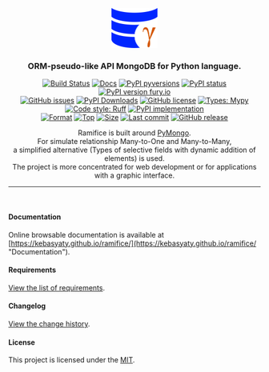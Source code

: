 <div align="center">
  <p align="center">
    <a href="https://github.com/kebasyaty/ramifice">
      <img
        height="80"
        alt="Logo"
        src="https://raw.githubusercontent.com/kebasyaty/ramifice/main/assets/logo.svg">
    </a>
  </p>
  <p>
    <h3>ORM-pseudo-like API MongoDB for Python language.</h3>
    <p align="center">
      <a href="https://github.com/kebasyaty/ramifice/actions/workflows/test.yml" alt="Build Status"><img src="https://github.com/kebasyaty/ramifice/actions/workflows/test.yml/badge.svg" alt="Build Status"></a>
      <a href="https://kebasyaty.github.io/ramifice/" alt="Docs"><img src="https://img.shields.io/badge/docs-available-brightgreen.svg" alt="Docs"></a>
      <a href="https://pypi.python.org/pypi/ramifice/" alt="PyPI pyversions"><img src="https://img.shields.io/pypi/pyversions/ramifice.svg" alt="PyPI pyversions"></a>
      <a href="https://pypi.python.org/pypi/ramifice/" alt="PyPI status"><img src="https://img.shields.io/pypi/status/ramifice.svg" alt="PyPI status"></a>
      <a href="https://pypi.python.org/pypi/ramifice/" alt="PyPI version fury.io"><img src="https://badge.fury.io/py/ramifice.svg" alt="PyPI version fury.io"></a>
      <br>
      <a href="https://github.com/kebasyaty/ramifice/issues"><img src="https://img.shields.io/github/issues/kebasyaty/ramifice.svg" alt="GitHub issues"></a>
      <a href="https://pepy.tech/projects/ramifice"><img src="https://static.pepy.tech/badge/ramifice" alt="PyPI Downloads"></a>
      <a href="https://github.com/kebasyaty/ramifice/blob/main/LICENSE" alt="GitHub license"><img src="https://img.shields.io/github/license/kebasyaty/ramifice" alt="GitHub license"></a>
      <a href="https://mypy-lang.org/" alt="Types: Mypy"><img src="https://img.shields.io/badge/types-Mypy-202235.svg?color=0c7ebf" alt="Types: Mypy"></a>
      <a href="https://docs.astral.sh/ruff/" alt="Code style: Ruff"><img src="https://img.shields.io/badge/code%20style-Ruff-FDD835.svg" alt="Code style: Ruff"></a>
      <a href="https://github.com/kebasyaty/ramifice" alt="PyPI implementation"><img src="https://img.shields.io/pypi/implementation/ramifice" alt="PyPI implementation"></a>
      <br>
      <a href="https://pypi.org/project/ramifice"><img src="https://img.shields.io/pypi/format/ramifice" alt="Format"></a>
      <a href="https://github.com/kebasyaty/ramifice"><img src="https://img.shields.io/github/languages/top/kebasyaty/ramifice" alt="Top"></a>
      <a href="https://github.com/kebasyaty/ramifice"><img src="https://img.shields.io/github/repo-size/kebasyaty/ramifice" alt="Size"></a>
      <a href="https://github.com/kebasyaty/ramifice"><img src="https://img.shields.io/github/last-commit/kebasyaty/ramifice/main" alt="Last commit"></a>
      <a href="https://github.com/kebasyaty/ramifice/releases/" alt="GitHub release"><img src="https://img.shields.io/github/release/kebasyaty/ramifice" alt="GitHub release"></a>
    </p>
    <p align="center">
      Ramifice is built around <a href="https://pypi.org/project/pymongo/" alt="PyMongo">PyMongo</a>.
      <br>
      For simulate relationship Many-to-One and Many-to-Many,
      <br>
      a simplified alternative (Types of selective fields with dynamic addition of elements) is used.
      <br>
      The project is more concentrated for web development or for applications with a graphic interface.
    </p>

  </p>
</div>

<hr>

<br>

#### Documentation

Online browsable documentation is available at [https://kebasyaty.github.io/ramifice/](https://kebasyaty.github.io/ramifice/ "Documentation").

#### Requirements

[View the list of requirements](https://github.com/kebasyaty/ramifice/blob/v0/REQUIREMENTS.md "Requirements").

#### Changelog

[View the change history](https://github.com/kebasyaty/ramifice/blob/v0/CHANGELOG.md "Changelog").

#### License

This project is licensed under the [MIT](https://github.com/kebasyaty/ramifice/blob/main/LICENSE "MIT").

